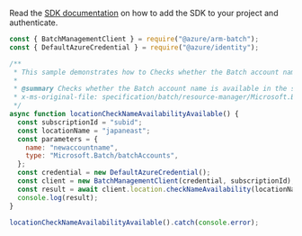 Read the [SDK documentation](https://github.com/Azure/azure-sdk-for-js/blob/%40azure%2Farm-batch_7.1.0/sdk/batch/arm-batch/README.md) on how to add the SDK to your project and authenticate.

```javascript
const { BatchManagementClient } = require("@azure/arm-batch");
const { DefaultAzureCredential } = require("@azure/identity");

/**
 * This sample demonstrates how to Checks whether the Batch account name is available in the specified region.
 *
 * @summary Checks whether the Batch account name is available in the specified region.
 * x-ms-original-file: specification/batch/resource-manager/Microsoft.Batch/stable/2022-01-01/examples/LocationCheckNameAvailability_Available.json
 */
async function locationCheckNameAvailabilityAvailable() {
  const subscriptionId = "subid";
  const locationName = "japaneast";
  const parameters = {
    name: "newaccountname",
    type: "Microsoft.Batch/batchAccounts",
  };
  const credential = new DefaultAzureCredential();
  const client = new BatchManagementClient(credential, subscriptionId);
  const result = await client.location.checkNameAvailability(locationName, parameters);
  console.log(result);
}

locationCheckNameAvailabilityAvailable().catch(console.error);
```
